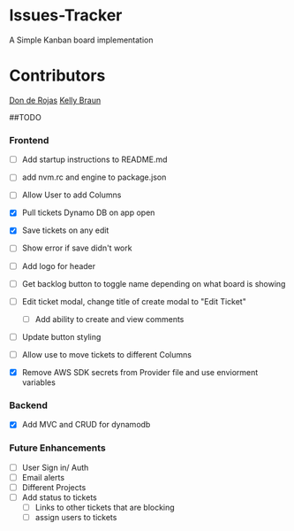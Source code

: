 # Issues-Tracker

A Simple Kanban board implementation


# Contributors

[Don de Rojas](https://github.com/dderojas)
[Kelly Braun](https://github.com/KellyJohnBraun)

##TODO 

### Frontend
- [ ] Add startup instructions to README.md
- [ ] add nvm.rc and engine to package.json
- [ ] Allow User to add Columns
- [x] Pull tickets Dynamo DB on app open
- [x] Save tickets on any edit
 - [ ] Show error if save didn't work
- [ ] Add logo for header
- [ ] Get backlog button to toggle name depending on what board is showing
- [ ] Edit ticket modal, change title of create modal to "Edit Ticket"
  - [ ] Add ability to create and view comments
- [ ] Update button styling

- [ ] Allow use to move tickets to different Columns
- [x] Remove AWS SDK secrets from Provider file and use enviorment variables

### Backend
- [x] Add MVC and CRUD for dynamodb

### Future Enhancements

- [ ] User Sign in/ Auth
- [ ] Email alerts
- [ ] Different Projects
- [ ] Add status to tickets 
  - [ ] Links to other tickets that are blocking
  - [ ] assign users to tickets
